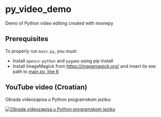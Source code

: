 # py_video_demo
Demo of Python video editing created with moviepy


## Prerequisites

To properly run `main.py`, you must:

- Install `opencv-python` and `pygame` using pip install
- Install ImageMagick from https://imagemagick.org/ and insert its exe path to [main.py, line 6](https://github.com/shtef21/py_video_demo/blob/main/main.py#L6)


## YouTube video (Croatian)

Obrada videozapisa u Python programskom jeziku:

[![Obrada videozapisa u Python programskom jeziku](https://img.youtube.com/vi/7vmLFBI3AIw/0.jpg)](https://www.youtube.com/watch?v=7vmLFBI3AIw)

